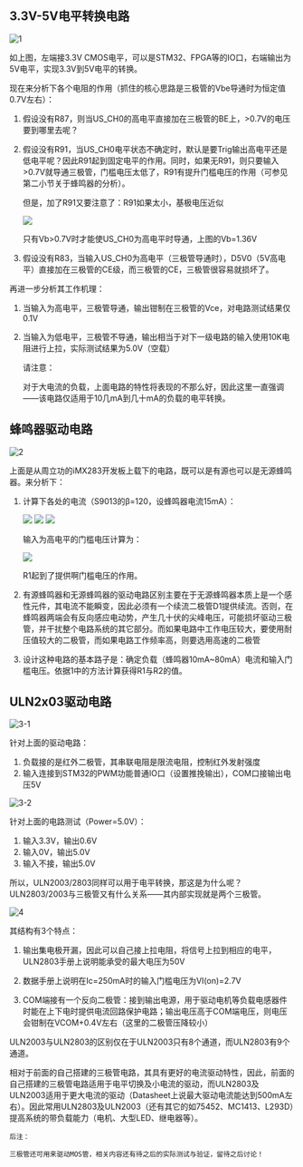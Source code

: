 <!---title:三极管的电平转换及驱动电路分析-->
<!---keywords:电路-->
<!---date:old-->

## 3.3V-5V电平转换电路

![1]

如上图，左端接3.3V CMOS电平，可以是STM32、FPGA等的IO口，右端输出为5V电平，实现3.3V到5V电平的转换。

现在来分析下各个电阻的作用（抓住的核心思路是三极管的Vbe导通时为恒定值0.7V左右）：

1.	假设没有R87，则当US_CH0的高电平直接加在三极管的BE上，>0.7V的电压要到哪里去呢？
2.	假设没有R91，当US_CH0电平状态不确定时，默认是要Trig输出高电平还是低电平呢？因此R91起到固定电平的作用。同时，如果无R91，则只要输入>0.7V就导通三极管，门槛电压太低了，R91有提升门槛电压的作用（可参见第二小节关于蜂鸣器的分析）。

	但是，加了R91又要注意了：R91如果太小，基极电压近似
	
	<img src="https://latex.codecogs.com/png.latex? \small Vb = \frac{R_{91}}{R_{87}+R_{91}}*3.3V">

	只有Vb>0.7V时才能使US_CH0为高电平时导通，上图的Vb=1.36V

3.	假设没有R83，当输入US_CH0为高电平（三极管导通时），D5V0（5V高电平）直接加在三极管的CE级，而三极管的CE，三极管很容易就损坏了。

再进一步分析其工作机理：

1.	当输入为高电平，三极管导通，输出钳制在三极管的Vce，对电路测试结果仅0.1V
2.	当输入为低电平，三极管不导通，输出相当于对下一级电路的输入使用10K电阻进行上拉，实际测试结果为5.0V（空载）


	请注意：

	对于大电流的负载，上面电路的特性将表现的不那么好，因此这里一直强调——该电路仅适用于10几mA到几十mA的负载的电平转换。


## 蜂鸣器驱动电路

![2]

上面是从周立功的iMX283开发板上载下的电路，既可以是有源也可以是无源蜂鸣器。来分析下：

1.	计算下各处的电流（S9013的β=120，设蜂鸣器电流15mA）：
	
	<img src="https://latex.codecogs.com/png.latex? \small I_{R2}=\frac{Vbe}{R2}=\frac{0.7V}{3.3K}=0.212mA">

	<img src="https://latex.codecogs.com/png.latex? \small I_B=\frac{15mA}{\beta}=0.125mA">

	<img src="https://latex.codecogs.com/png.latex? \small I_{R1}=I_{R2}+I_B=0.337mA">

	输入为高电平的门槛电压计算为：

	<img src="https://latex.codecogs.com/png.latex? \small V_H=I_{R1}*R1 + 0.7V=2.3V">

	R1起到了提供啊门槛电压的作用。

2.	有源蜂鸣器和无源蜂鸣器的驱动电路区别主要在于无源蜂鸣器本质上是一个感性元件，其电流不能瞬变，因此必须有一个续流二极管D1提供续流。否则，在蜂鸣器两端会有反向感应电动势，产生几十伏的尖峰电压，可能损坏驱动三极管，并干扰整个电路系统的其它部分。而如果电路中工作电压较大，要使用耐压值较大的二极管，而如果电路工作频率高，则要选用高速的二极管

3.	设计这种电路的基本路子是：确定负载（蜂鸣器10mA~80mA）电流和输入门槛电压。依据1中的方法计算获得R1与R2的值。

## ULN2x03驱动电路

![3-1]

针对上面的驱动电路：

1.	负载接的是红外二极管，其串联电阻是限流电阻，控制红外发射强度
2.	输入连接到STM32的PWM功能普通IO口（设置推挽输出），COM口接输出电压5V

![3-2]

针对上面的电路测试（Power=5.0V）：

1.	输入3.3V，输出0.6V
2.	输入0V，输出5.0V
3.	输入不接，输出5.0V

所以，ULN2003/2803同样可以用于电平转换，那这是为什么呢？ULN2803/2003与三极管又有什么关系——其内部实现就是两个三极管。

![4]

其结构有3个特点：

1.	输出集电极开漏，因此可以自己接上拉电阻，将信号上拉到相应的电平，ULN2803手册上说明能承受的最大电压为50V

2.	数据手册上说明在Ic=250mA时的输入门槛电压为VI(on)=2.7V 

3.	COM端接有一个反向二极管：接到输出电源，用于驱动电机等负载电感器件时能在上下电时提供电流回路保护电路；输出电压高于COM端电压，则电压会钳制在VCOM+0.4V左右（这里的二极管压降较小）

ULN2003与ULN2803的区别仅在于ULN2003只有8个通道，而ULN2803有9个通道。

相对于前面的自己搭建的三极管电路，其具有更好的电流驱动特性，因此，前面的自己搭建的三极管电路适用于电平切换及小电流的驱动，而ULN2803及ULN2003适用于更大电流的驱动（Datasheet上说最大驱动电流能达到500mA左右）。因此常用ULN2803及ULN2003（还有其它的如75452、MC1413、L293D）提高系统的带负载能力（电机、大型LED、继电器等）。


	后注：
		
	三极管还可用来驱动MOS管，相关内容还有待之后的实际测试与验证，留待之后讨论！


[1]:../images/三极管的电平转换及驱动电路分析/1.png
[2]:../images/三极管的电平转换及驱动电路分析/2.png
[3-1]:../images/三极管的电平转换及驱动电路分析/3-1.png
[3-2]:../images/三极管的电平转换及驱动电路分析/3-2.png
[4]:../images/三极管的电平转换及驱动电路分析/4.png
